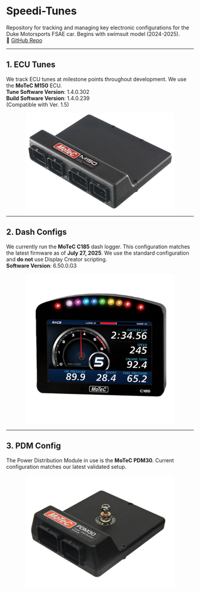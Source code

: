 # Speedi-Tunes

Repository for tracking and managing key electronic configurations for the Duke Motorsports FSAE car. Begins with swimsuit model (2024-2025).  
🔗 [GitHub Repo](https://github.com/DukeMotorsports/Speedi-Tunes)

---

## 1. ECU Tunes

We track ECU tunes at milestone points throughout development. We use the **MoTeC M150** ECU.  
**Tune Software Version**: 1.4.0.302  
**Build Software Version**: 1.4.0.239  
(Compatible with Ver. 1.5)

<p align="center">
  <img src="media/M150.png" width="400"/>
</p>

---

## 2. Dash Configs

We currently run the **MoTeC C185** dash logger. This configuration matches the latest firmware as of **July 27, 2025**. We use the standard configuration and **do not** use Display Creator scripting.  
**Software Version**: 6.50.0.G3

<p align="center">
  <img src="media/C185.png" width="400"/>
</p>

---

## 3. PDM Config

The Power Distribution Module in use is the **MoTeC PDM30**. Current configuration matches our latest validated setup.  

<p align="center">
  <img src="media/PDM30.png" width="400"/>
</p>
